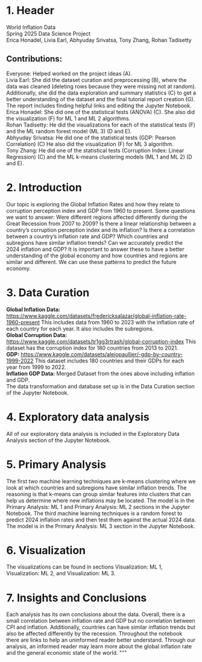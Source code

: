 # 1. Header
World Inflation Data \
Spring 2025 Data Science Project \
Erica Honadel, Livia Earl, Abhyuday Srivatsa, Tony Zhang, Rohan Tadisetty
## Contributions:
Everyone: Helped worked on the project ideas (A). \
Livia Earl: She did the dataset curation and preprocessing (B), where the data was cleaned (deleting rows because they were missing not at random). Additionally, she did the data exploration and summary statistics (C) to get a better understanding of the dataset and the final tutorial report creation (G). The report includes finding helpful links and editing the Jupyter Notebook. \
Erica Honadel: She did one of the statistical tests (ANOVA) (C). She also did the visualization (F) for ML 1 and ML 2 algorithms. \
Rohan Tadisetty: He did the visualizations for each of the statistical tests (F) and the ML random forest model (ML 3) (D and E). \
Abhyuday Srivatsa: He did one of the statistical tests (GDP: Pearson Correlation) (C) He also did the visualization (F) for ML 3 algorithm. \
Tony Zhang: He did one of the statistical tests (Corruption Index: Linear Regression) (C) and the ML k-means clustering models (ML 1 and ML 2) (D and E).

# 2.	Introduction
Our topic is exploring the Global Inflation Rates and how they relate to corruption perception index and GDP from 1960 to present. Some questions we want to answer: Were different regions affected differently during the Great Recession from 2007 to 2009? Is there a linear relationship between a country’s corruption perception index and its inflation? Is there a correlation between a country’s inflation rate and GDP? Which countries and subregions have similar inflation trends? Can we accurately predict the 2024 inflation and GDP? It is important to answer these to have a better understanding of the global economy and how countries and regions are similar and different. We can use these patterns to predict the future economy. 

# 3.	Data Curation
**Global Inflation Data:** https://www.kaggle.com/datasets/fredericksalazar/global-inflation-rate-1960-present This includes data from 1960 to 2023 with the inflation rate of each country for each year. It also includes the subregions. \
**Global Corruption Data:** https://www.kaggle.com/datasets/tr1gg3rtrash/global-corruption-index This dataset has the corruption index for 180 countries from 2013 to 2021. \
**GDP:** https://www.kaggle.com/datasets/alejopaullier/-gdp-by-country-1999-2022
This dataset includes 180 countries and their GDPs for each year from 1999 to 2022. \
**Inflation GDP Data:** Merged Dataset from the ones above including inflation and GDP. \
The data transformation and database set up is in the Data Curation section of the Jupyter Notebook.

# 4.	Exploratory data analysis
All of our exploratory data analysis is included in the Exploratory Data Analysis section of the Jupyter Notebook.

# 5.	Primary Analysis
The first two machine learning techniques are k-means clustering where we look at which countries and subregions have similar inflation trends. The reasoning is that k-means can group similar features into clusters that can help us determine where new inflations may be located. The model is in the Primary Analysis: ML 1 and Primary Analysis: ML 2 sections in the Jupyter Notebook.
The third machine learning techniques is a random forest to predict 2024 inflation rates and then test them against the actual 2024 data. The model is in the Primary Analysis: ML 3 section in the Jupyter Notebook.

# 6.	Visualization
The visualizations can be found in sections Visualization: ML 1, Visualization: ML 2,
and Visualization: ML 3. 

# 7.	Insights and Conclusions
Each analysis has its own conclusions about the data. Overall, there is a small correlation between inflation rate and GDP but no correlation between CPI and inflation. Additionally, countries can have similar inflation trends but also be affected differently by the recession. Throughout the notebook there are links to help an uninformed reader better understand. Through our analysis, an informed reader may learn more about the global inflation rate and the general economic state of the world. """
